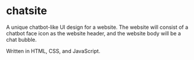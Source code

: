 # chatsite
A unique chatbot-like UI design for a website.
The website will consist of a chatbot face icon as the website header, and the website body will be a chat bubble.

Written in HTML, CSS, and JavaScript.
